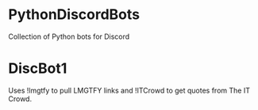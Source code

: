 # PythonDiscordBots
Collection of Python bots for Discord

# DiscBot1
Uses !lmgtfy to pull LMGTFY links and !ITCrowd to get quotes from The IT Crowd.
